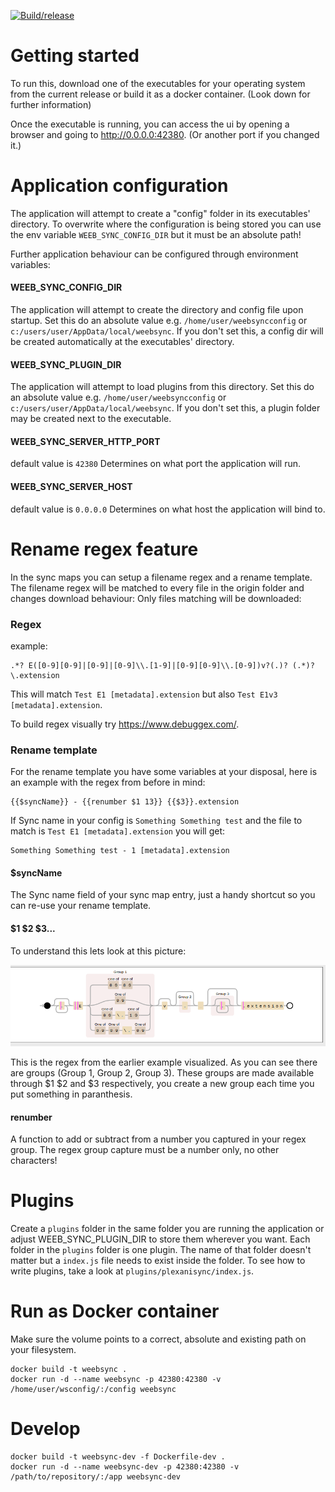 [![Build/release](https://github.com/BastianGanze/weebsync/actions/workflows/main.yml/badge.svg)](https://github.com/BastianGanze/weebsync/actions/workflows/main.yml)

# Getting started
To run this, download one of the executables for your operating system from the current release or build it as a docker container. (Look down for further information)

Once the executable is running, you can access the ui by opening a browser and going to http://0.0.0.0:42380.
(Or another port if you changed it.)

# Application configuration
The application will attempt to create a "config" folder in its executables' directory.
To overwrite where the configuration is being stored you can use the env variable `WEEB_SYNC_CONFIG_DIR` but it must be an absolute path!

Further application behaviour can be configured through environment variables:
#### WEEB_SYNC_CONFIG_DIR
The application will attempt to create the directory and config file upon startup.
Set this do an absolute value e.g. `/home/user/weebsyncconfig` or `c:/users/user/AppData/local/weebsync`.
If you don't set this, a config dir will be created automatically at the executables' directory.

#### WEEB_SYNC_PLUGIN_DIR
The application will attempt to load plugins from this directory.
Set this do an absolute value e.g. `/home/user/weebsyncconfig` or `c:/users/user/AppData/local/weebsync`.
If you don't set this, a plugin folder may be created next to the executable.

#### WEEB_SYNC_SERVER_HTTP_PORT
default value is `42380`
Determines on what port the application will run.

#### WEEB_SYNC_SERVER_HOST
default value is `0.0.0.0`
Determines on what host the application will bind to.

# Rename regex feature
In the sync maps you can setup a filename regex and a rename template.
The filename regex will be matched to every file in the origin folder and changes download behaviour: Only files matching will be downloaded:

### Regex
example:
```regexp
.*? E([0-9][0-9]|[0-9]|[0-9]\\.[1-9]|[0-9][0-9]\\.[0-9])v?(.)? (.*)?\.extension
```

This will match `Test E1 [metadata].extension` but also `Test E1v3 [metadata].extension`.

To build regex visually try https://www.debuggex.com/.

### Rename template

For the rename template you have some variables at your disposal, here is an example with the regex from before in mind:

```text
{{$syncName}} - {{renumber $1 13}} {{$3}}.extension 
```

If Sync name in your config is `Something Something test` and the file to match is `Test E1 [metadata].extension` you will get:

```
Something Something test - 1 [metadata].extension
```

#### $syncName
The Sync name field of your sync map entry, just a handy shortcut so you can re-use your rename template.

#### $1 $2 $3...
To understand this lets look at this picture:

![alt text](regexexample.png)

This is the regex from the earlier example visualized. As you can see there are groups (Group 1, Group 2, Group 3).
These groups are made available through $1 $2 and $3 respectively, you create a new group each time you put something in paranthesis.

#### renumber
A function to add or subtract from a number you captured in your regex group. The regex group capture must be a number only, no other characters!

# Plugins
Create a `plugins` folder in the same folder you are running the application or adjust WEEB_SYNC_PLUGIN_DIR to store them wherever you want.
Each folder in the `plugins` folder is one plugin. The name of that folder doesn't matter but a `index.js` file needs to exist inside the folder.
To see how to write plugins, take a look at `plugins/plexanisync/index.js`.

# Run as Docker container
Make sure the volume points to a correct, absolute and existing path on your filesystem.
```
docker build -t weebsync .
docker run -d --name weebsync -p 42380:42380 -v /home/user/wsconfig/:/config weebsync
```

# Develop
```
docker build -t weebsync-dev -f Dockerfile-dev .
docker run -d --name weebsync-dev -p 42380:42380 -v /path/to/repository/:/app weebsync-dev
```
